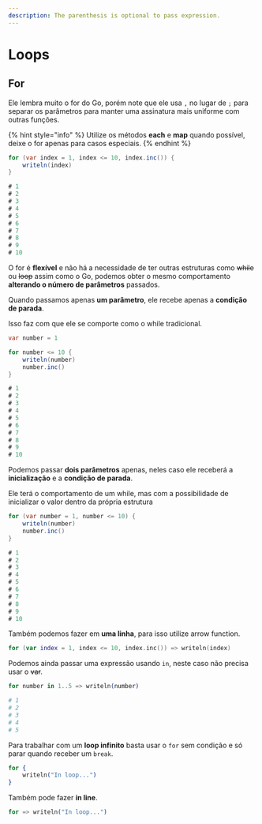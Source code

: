 ```yaml
---
description: The parenthesis is optional to pass expression.
---
```


# Loops

## For

Ele lembra muito o for do Go, porém note que ele usa `,` no lugar de `;` para separar os parâmetros para manter uma assinatura mais uniforme com outras funções.

{% hint style="info" %}
Utilize os métodos **each** e **map** quando possível, deixe o for apenas para casos especiais.
{% endhint %}

```csharp
for (var index = 1, index <= 10, index.inc()) {
    writeln(index)
}

# 1
# 2
# 3
# 4
# 5
# 6
# 7
# 8
# 9
# 10
```



O for é **flexível** e não há a necessidade de ter outras estruturas como ~~while~~ ou ~~loop~~ assim como o Go, podemos obter o mesmo comportamento **alterando o número de parâmetros** passados.

Quando passamos apenas **um parâmetro**, ele recebe apenas a **condição de parada**.

Isso faz com que ele se comporte como o while tradicional.

```csharp
var number = 1

for number <= 10 {
    writeln(number)
    number.inc()
}

# 1
# 2
# 3
# 4
# 5
# 6
# 7
# 8
# 9
# 10
```



Podemos passar **dois parâmetros** apenas, neles caso ele receberá a **inicialização** e a **condição de parada**.

Ele terá o comportamento de um while, mas com a possibilidade de inicializar o valor dentro da própria estrutura

```csharp
for (var number = 1, number <= 10) {
    writeln(number)
    number.inc()
}

# 1
# 2
# 3
# 4
# 5
# 6
# 7
# 8
# 9
# 10
```



Também podemos fazer em **uma linha**, para isso utilize arrow function.

```kotlin
for (var index = 1, index <= 10, index.inc()) => writeln(index)
```



Podemos ainda passar uma expressão usando `in`, neste caso não precisa usar o ~~var~~.

```elixir
for number in 1..5 => writeln(number)

# 1
# 2
# 3
# 4
# 5
```



Para trabalhar com um **loop infinito** basta usar o `for` sem condição e só parar quando receber um `break`.

```elixir
for {
    writeln("In loop...")
}
```



Também pode fazer **in line**.

```elixir
for => writeln("In loop...")
```
